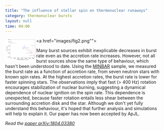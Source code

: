 ```yaml
---
title: "The influence of stellar spin on thermonuclear runaways"
category: thermonuclear bursts
layout: null
time: 04:00
---
```

<!-- converted from blosxom format post using convert.pl dkg 22.1.2022 -->
<a href="images/fig2.png""><img src="images/fig2.png" width="100" align="left"></a>
</p>
<p>Many burst sources exhibit inexplicable decreases in burst rate even as the 
accretion rate increases. However, not all burst sources show the same type
of behaviour, which hasn't been understood to date. Using the 
<a href="http://burst.sci.monash.edu/minbar">MINBAR</a> sample,
we measured the burst rate as a function of
accretion rate, from seven neutron stars with known spin rates.
At the highest accretion rates, the
burst rate is lower for faster spinning stars. The observations imply that fast
(> 400 Hz) rotation encourages stabilization of nuclear burning, suggesting a
dynamical dependence of nuclear ignition on the spin rate. This dependence is
unexpected, because faster rotation entails less shear between the surrounding
accretion disk and the star. Although we don't yet fully understand this 
behaviour, it's hoped that further analysis and simulations will help to
explain it. Our paper has now been accepted by ApJL.
<p><em>Read
the <a href="https://arxiv.org/abs/1804.03380">paper
arXiv:1804.03380</a></em>

